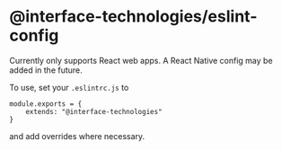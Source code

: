 # @interface-technologies/eslint-config

Currently only supports React web apps. A React Native config may be added in the future.

To use, set your `.eslintrc.js` to 
```
module.exports = {
    extends: "@interface-technologies"
}
```
and add overrides where necessary.